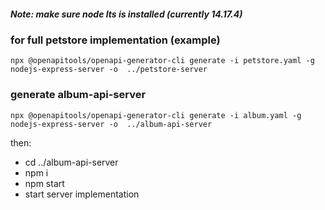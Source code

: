 ##### Note: make sure node lts is installed (currently 14.17.4)

### for full petstore implementation (example)
```
npx @openapitools/openapi-generator-cli generate -i petstore.yaml -g nodejs-express-server -o  ../petstore-server
```


### generate album-api-server
```
npx @openapitools/openapi-generator-cli generate -i album.yaml -g nodejs-express-server -o  ../album-api-server
```

then:
- cd ../album-api-server
- npm i
- npm start
- start server implementation

